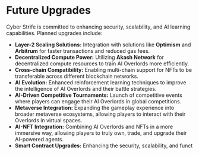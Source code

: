 # Future Upgrades

Cyber Strife is committed to enhancing security, scalability, and AI learning capabilities. Planned upgrades include:

- **Layer-2 Scaling Solutions:** Integration with solutions like **Optimism** and **Arbitrum** for faster transactions and reduced gas fees.
- **Decentralized Compute Power:** Utilizing **Akash Network** for decentralized compute resources to train AI Overlords more efficiently.
- **Cross-chain Compatibility:** Enabling multi-chain support for NFTs to be transferable across different blockchain networks.
- **AI Evolution:** Enhanced reinforcement learning techniques to improve the intelligence of AI Overlords and their battle strategies.
- **AI-Driven Competitive Tournaments:** Launch of competitive events where players can engage their AI Overlords in global competitions.
- **Metaverse Integration:** Expanding the gameplay experience into broader metaverse ecosystems, allowing players to interact with their Overlords in virtual spaces.
- **AI-NFT Integration:** Combining AI Overlords and NFTs in a more immersive way, allowing players to truly own, trade, and upgrade their AI-powered agents.
- **Smart Contract Upgrades:** Enhancing the security, scalability, and funct
